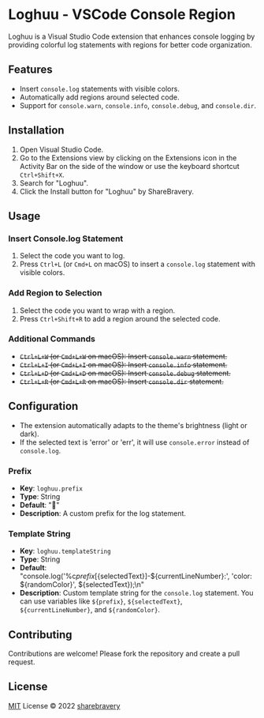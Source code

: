 # Loghuu - VSCode Console Region

Loghuu is a Visual Studio Code extension that enhances console logging by providing colorful log statements with regions for better code organization.

## Features

- Insert `console.log` statements with visible colors.
- Automatically add regions around selected code.
- Support for `console.warn`, `console.info`, `console.debug`, and `console.dir`.

## Installation

1. Open Visual Studio Code.
2. Go to the Extensions view by clicking on the Extensions icon in the Activity Bar on the side of the window or use the keyboard shortcut `Ctrl+Shift+X`.
3. Search for "Loghuu".
4. Click the Install button for "Loghuu" by ShareBravery.

## Usage

### Insert Console.log Statement

1. Select the code you want to log.
2. Press `Ctrl+L` (or `Cmd+L` on macOS) to insert a `console.log` statement with visible colors.

### Add Region to Selection

1. Select the code you want to wrap with a region.
2. Press `Ctrl+Shift+R` to add a region around the selected code.

### Additional Commands

- ~~`Ctrl+L+W` (or `Cmd+L+W` on macOS): Insert `console.warn` statement.~~
- ~~`Ctrl+L+I` (or `Cmd+L+I` on macOS): Insert `console.info` statement.~~
- ~~`Ctrl+L+D` (or `Cmd+L+D` on macOS): Insert `console.debug` statement.~~
- ~~`Ctrl+L+R` (or `Cmd+L+R` on macOS): Insert `console.dir` statement.~~

## Configuration

- The extension automatically adapts to the theme's brightness (light or dark).
- If the selected text is 'error' or 'err', it will use `console.error` instead of `console.log`.

### Prefix

- **Key**: `loghuu.prefix`
- **Type**: String
- **Default**: "🚀"
- **Description**: A custom prefix for the log statement.

### Template String

- **Key**: `loghuu.templateString`
- **Type**: String
- **Default**: "console.log('%c${prefix}[${selectedText}]-${currentLineNumber}:', 'color: ${randomColor}', ${selectedText});\n"
- **Description**: Custom template string for the `console.log` statement. You can use variables like `${prefix}`, `${selectedText}`, `${currentLineNumber}`, and `${randomColor}`.

## Contributing

Contributions are welcome! Please fork the repository and create a pull request.

## License

[MIT](LICENSE) License © 2022 [sharebravery](https://github.com/sharebravery)
